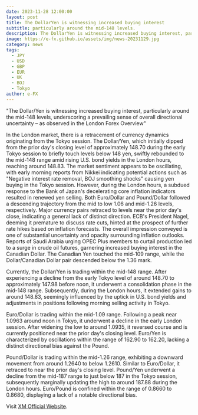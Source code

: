 ```yaml
---
date: 2023-11-28 12:00:00
layout: post
title: The DollarYen is witnessing increased buying interest
subtitle: particularly around the mid-148 levels.
description: The DollarYen is witnessing increased buying interest, particularly around the mid-148 levels.
image: https://e-fx.github.io/assets/img/news-20231129.jpg
category: news
tags:
  - JPY
  - USD
  - GBP
  - EUR
  - UK
  - BOJ
  - Tokyo
author: e-FX
---
```


"The Dollar/Yen is witnessing increased buying interest, particularly around the mid-148 levels, underscoring a prevailing sense of overall directional uncertainty – as observed in the London Forex Overview"

In the London market, there is a retracement of currency dynamics originating from the Tokyo session. The Dollar/Yen, which initially dipped from the prior day's closing level of approximately 148.70 during the early Tokyo session to briefly touch levels below 148 yen, swiftly rebounded to the mid-148 range amid rising U.S. bond yields in the London hours, reaching around 148.83. The market sentiment appears to be oscillating, with early morning reports from Nikkei indicating potential actions such as "Negative interest rate removal, BOJ smoothing shocks" causing yen buying in the Tokyo session. However, during the London hours, a subdued response to the Bank of Japan's decelerating core inflation indicators resulted in renewed yen selling. Both Euro/Dollar and Pound/Dollar followed a descending trajectory from the mid to low 1.06 and mid-1.26 levels, respectively. Major currency pairs retraced to levels near the prior day's close, indicating a general lack of distinct direction. ECB's President Nagel, deeming it premature to discuss rate cuts, hinted at the prospect of further rate hikes based on inflation forecasts. The overall impression conveyed is one of substantial uncertainty and opacity surrounding inflation outlooks. Reports of Saudi Arabia urging OPEC Plus members to curtail production led to a surge in crude oil futures, garnering increased buying interest in the Canadian Dollar. The Canadian Yen touched the mid-109 range, while the Dollar/Canadian Dollar pair descended below the 1.36 mark.

Currently, the Dollar/Yen is trading within the mid-148 range. After experiencing a decline from the early Tokyo level of around 148.70 to approximately 147.98 before noon, it underwent a consolidation phase in the mid-148 range. Subsequently, during the London hours, it extended gains to around 148.83, seemingly influenced by the uptick in U.S. bond yields and adjustments in positions following morning selling activity in Tokyo.

Euro/Dollar is trading within the mid-1.09 range. Following a peak near 1.0963 around noon in Tokyo, it underwent a decline in the early London session. After widening the low to around 1.0935, it reversed course and is currently positioned near the prior day's closing level. Euro/Yen is characterized by oscillations within the range of 162.90 to 162.20, lacking a distinct directional bias against the Pound.

Pound/Dollar is trading within the mid-1.26 range, exhibiting a downward movement from around 1.2640 to below 1.2610. Similar to Euro/Dollar, it retraced to near the prior day's closing level. Pound/Yen underwent a decline from the mid-187 range to just below 187 in the Tokyo session, subsequently marginally updating the high to around 187.88 during the London hours. Euro/Pound is confined within the range of 0.8660 to 0.8680, displaying a lack of a notable directional bias.

Visit [XM Official Website](https://clicks.pipaffiliates.com/c?c=550036&l=en&p=0).